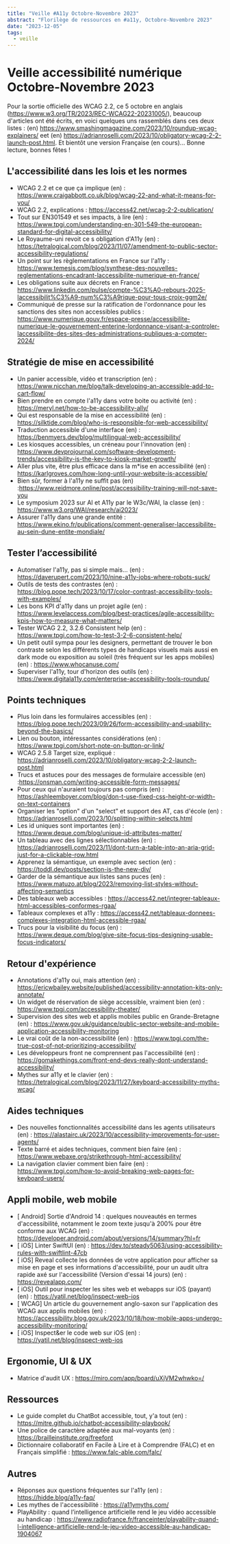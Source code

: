 ```yaml
---
title: "Veille #A11y Octobre-Novembre 2023"
abstract: "Florilège de ressources en #a11y, Octobre-Novembre 2023"
date: "2023-12-05"
tags:
  - veille
---
```


# Veille accessibilité numérique Octobre-Novembre 2023

Pour la sortie officielle des WCAG 2.2, ce 5 octobre en anglais (https://www.w3.org/TR/2023/REC-WCAG22-20231005/), beaucoup d'articles ont été écrits, en voici quelques uns rassemblés dans ces deux listes : (en) https://www.smashingmagazine.com/2023/10/roundup-wcag-explainers/ eet (en) https://adrianroselli.com/2023/10/obligatory-wcag-2-2-launch-post.html.
Et bientôt une version Française (en cours)...
Bonne lecture, bonnes fêtes !


## L'accessibilité dans les lois et les normes 

- WCAG 2.2 et ce que ça implique (en) : https://www.craigabbott.co.uk/blog/wcag-22-and-what-it-means-for-you/
- WCAG 2.2, explications : https://access42.net/wcag-2-2-publication/
- Tout sur EN301549 et ses impacts, à lire (en) : https://www.tpgi.com/understanding-en-301-549-the-european-standard-for-digital-accessibility/
- Le Royaume-uni revoit ce s obligation d'A11y (en) : https://tetralogical.com/blog/2023/11/07/amendment-to-public-sector-accessibility-regulations/
- Un point sur les règlementations en France sur l'a11y : https://www.temesis.com/blog/synthese-des-nouvelles-reglementations-encadrant-laccessibilite-numerique-en-france/
- Les obligations suite aux décrets en France : https://www.linkedin.com/pulse/compte-%C3%A0-rebours-2025-laccessibilit%C3%A9-num%C3%A9rique-pour-tous-croix-ggm2e/
- Communiqué de presse sur la ratification de l'ordonnance pour les sanctions des sites non accessibles publics : https://www.numerique.gouv.fr/espace-presse/accessibilite-numerique-le-gouvernement-enterine-lordonnance-visant-a-controler-laccessibilite-des-sites-des-administrations-publiques-a-compter-2024/

## Stratégie de mise en accessibilité

- Un panier accessible, vidéo et transcription (en) : https://www.nicchan.me/blog/talk-developing-an-accessible-add-to-cart-flow/
- Bien prendre en compte l'a11y dans votre boite ou activité (en) : https://meryl.net/how-to-be-accessibility-ally/
- Qui est responsable de la mise en accessibilité (en) : https://silktide.com/blog/who-is-responsible-for-web-accessibility/
- Traduction accessible d'une interface (en) : https://benmyers.dev/blog/multilingual-web-accessibility/
-	Les kiosques accessibles, un créneau pour l'innovation (en) : https://www.devprojournal.com/software-development-trends/accessibility-is-the-key-to-kiosk-market-growth/
- Aller plus vite, être plus efficace dans la m*ise en accessibilité (en) : https://karlgroves.com/how-long-until-your-website-is-accessible/
- Bien sûr, former à l'a11y ne suffit pas (en)  :https://www.reidmore.online/post/accessibility-training-will-not-save-you
- Le symposium 2023 sur AI et A11y par le W3c/WAI, la classe (en) : https://www.w3.org/WAI/research/ai2023/
- Assurer l'a11y dans une grande entité : https://www.ekino.fr/publications/comment-generaliser-laccessibilite-au-sein-dune-entite-mondiale/

## Tester l’accessibilité

- Automatiser l'a11y, pas si simple mais... (en) : https://daverupert.com/2023/10/nine-a11y-jobs-where-robots-suck/
- Outils de tests des contrastes (en) : https://blog.pope.tech/2023/10/17/color-contrast-accessibility-tools-with-examples/
- Les bons KPI d'a11y dans un projet agile (en) : https://www.levelaccess.com/blog/best-practices/agile-accessibility-kpis-how-to-measure-what-matters/
- Tester WCAG 2.2, 3.2.6 Consistent help (en) : https://www.tpgi.com/how-to-test-3-2-6-consistent-help/
-	Un petit outil sympa pour les designers, permettant de trouver le bon contraste selon les différents types de handicaps visuels mais aussi en dark mode ou exposition au soleil (très fréquent sur les apps mobiles) (en) : https://www.whocanuse.com/
- Superviser l'a11y, tour d'horizon des outils (en) : https://www.digitala11y.com/enterprise-accessibility-tools-roundup/

## Points techniques

- Plus loin dans les formulaires accessibles (en) : https://blog.pope.tech/2023/09/26/form-accessibility-and-usability-beyond-the-basics/
- Lien ou bouton, intéressantes considérations (en) : https://www.tpgi.com/short-note-on-button-or-link/
- WCAG 2.5.8 Target size, expliqué : https://adrianroselli.com/2023/10/obligatory-wcag-2-2-launch-post.html
- Trucs et astuces pour des messages de formulaire accessible (en) :https://onsman.com/writing-accessible-form-messages/
- Pour ceux qui n'auraient toujours pas compris (en) : https://ashleemboyer.com/blog/don-t-use-fixed-css-height-or-width-on-text-containers
- Organiser les "option" d'un "select" et support des AT, cas d'école (en) : https://adrianroselli.com/2023/10/splitting-within-selects.html
- Les id uniques sont importantes (en) : https://www.deque.com/blog/unique-id-attributes-matter/
- Un tableau avec des lignes sélectionnables   (en) : https://adrianroselli.com/2023/11/dont-turn-a-table-into-an-aria-grid-just-for-a-clickable-row.html
- Apprenez la sémantique, un exemple avec section (en) : https://toddl.dev/posts/section-is-the-new-div/
- Garder de la sémantique aux listes sans puces (en) : https://www.matuzo.at/blog/2023/removing-list-styles-without-affecting-semantics
- Des tableaux web accessibles : https://access42.net/integrer-tableaux-html-accessibles-conformes-rgaa/
- Tableaux complexes et a11y : https://access42.net/tableaux-donnees-complexes-integration-html-accessible-rgaa/
- Trucs pour la visibilité du focus (en) : https://www.deque.com/blog/give-site-focus-tips-designing-usable-focus-indicators/

## Retour d'expérience

- Annotations d'a11y oui, mais attention (en) : https://ericwbailey.website/published/accessibility-annotation-kits-only-annotate/
- Un widget de réservation de siège accessible, vraiment  bien (en) : https://www.tpgi.com/accessibility-theater/
- Supervision des sites web et applis mobiles public en Grande-Bretagne (en) : https://www.gov.uk/guidance/public-sector-website-and-mobile-application-accessibility-monitoring
- Le vrai coût de la non-accessibilité (en) : https://www.tpgi.com/the-true-cost-of-not-prioritizing-accessibility/
-	Les développeurs front ne comprennent pas l'accessibilité (en) : https://gomakethings.com/front-end-devs-really-dont-understand-accessibility/
- Mythes sur a11y et le clavier (en) : https://tetralogical.com/blog/2023/11/27/keyboard-accessibility-myths-wcag/


## Aides techniques

- Des nouvelles fonctionnalités accessibilité dans les agents utilisateurs (en) : https://alastairc.uk/2023/10/accessibility-improvements-for-user-agents/
- Texte barré et aides techniques, comment bien faire (en) : https://www.webaxe.org/strikethrough-html-accessibility/
- La navigation clavier comment bien faire (en) : https://www.tpgi.com/how-to-avoid-breaking-web-pages-for-keyboard-users/

## Appli mobile, web mobile

-	[ Android] Sortie d'Android 14 : quelques nouveautés en termes d'accessibilité, notamment le zoom texte jusqu'à 200% pour être conforme aux WCAG (en) : https://developer.android.com/about/versions/14/summary?hl=fr
-	[ iOS] Linter SwiftUI (en) : https://dev.to/steady5063/using-accessibility-rules-with-swiftlint-47cb
- [ iOS] Reveal collecte les données de votre application pour afficher sa mise en page et ses informations d'accessibilité, pour un audit ultra rapide axé sur l'accessibilité (Version d'essai 14 jours) (en) : https://revealapp.com/
-	[ iOS] Outil pour inspecter les sites web et webapps sur iOS (payant) (en) : https://yatil.net/blog/inspect-web-ios
-	[ WCAG] Un article du gouvernement anglo-saxon sur l'application des WCAG aux applis mobiles (en) : https://accessibility.blog.gov.uk/2023/10/18/how-mobile-apps-undergo-accessibility-monitoring/
- [ iOS] Inspect&er le code web sur iOS (en) : https://yatil.net/blog/inspect-web-ios

## Ergonomie, UI & UX

- Matrice d'audit UX : <https://miro.com/app/board/uXjVM2whwko=/>

## Ressources

- Le guide complet du ChatBot accessible, tout, y'a tout (en) : https://mitre.github.io/chatbot-accessibility-playbook/
-	Une police de caractère adaptée aux mal-voyants (en) : https://brailleinstitute.org/freefont
- Dictionnaire collaboratif en Facile à Lire et à Comprendre (FALC) et en Français simplifié : https://www.falc-able.com/falc/

## Autres

-	Réponses aux questions fréquentes sur l'a11y (en) : https://hidde.blog/a11y-faq/
- Les mythes de l'accessibilité : https://a11ymyths.com/
- PlayAbility : quand l’intelligence artificielle rend le jeu vidéo accessible au handicap : https://www.radiofrance.fr/franceinter/playability-quand-l-intelligence-artificielle-rend-le-jeu-video-accessible-au-handicap-1904067

 